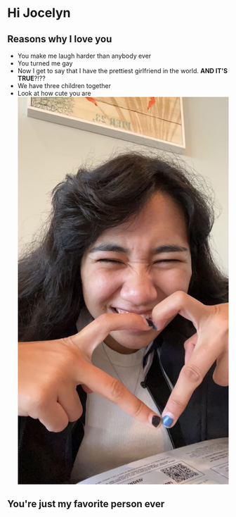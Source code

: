 # Hi Jocelyn

## Reasons why I love you

* You make me laugh harder than anybody ever
* You turned me gay
* Now I get to say that I have the prettiest girlfriend in the world. **AND IT'S TRUE**?!??
* We have three children together
* Look at how cute you are 
![](IMG_1397.png)

## You're just my favorite person ever
